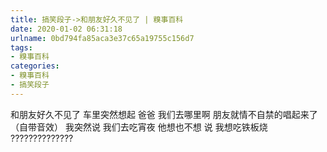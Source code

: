 ```yaml
---
title: 搞笑段子->和朋友好久不见了 | 糗事百科
date: 2020-01-02 06:31:18
urlname: 0bd794fa85aca3e37c65a19755c156d7
tags: 
- 糗事百科
categories:
- 糗事百科
- 搞笑段子
---
```

和朋友好久不见了 车里突然想起 爸爸 我们去哪里啊 朋友就情不自禁的唱起来了 （自带音效） 我突然说 我们去吃宵夜 他想也不想 说 我想吃铁板烧 ??????????????


